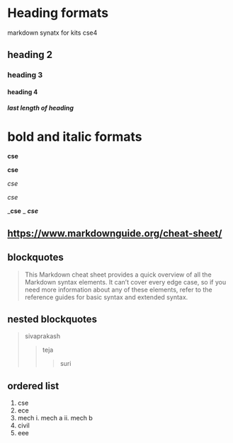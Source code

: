 # Heading formats
markdown synatx for kits cse4 
## heading 2
### heading 3
#### heading 4
##### last length of heading
# bold and italic formats
**cse**

__cse__

*cse*

_cse_

_**cse**
_
__*cse*__

## https://www.markdownguide.org/cheat-sheet/

## blockquotes
> This Markdown cheat sheet provides a quick overview of all the Markdown syntax elements. It can’t cover every edge case, so if you need more information about any of these elements, refer to the reference guides for basic syntax and extended syntax.
## nested blockquotes
> sivaprakash
>> teja
>>> suri
## ordered list
1. cse
2. ece
3. mech
        i. mech a
        ii. mech b
4. civil
5. eee

